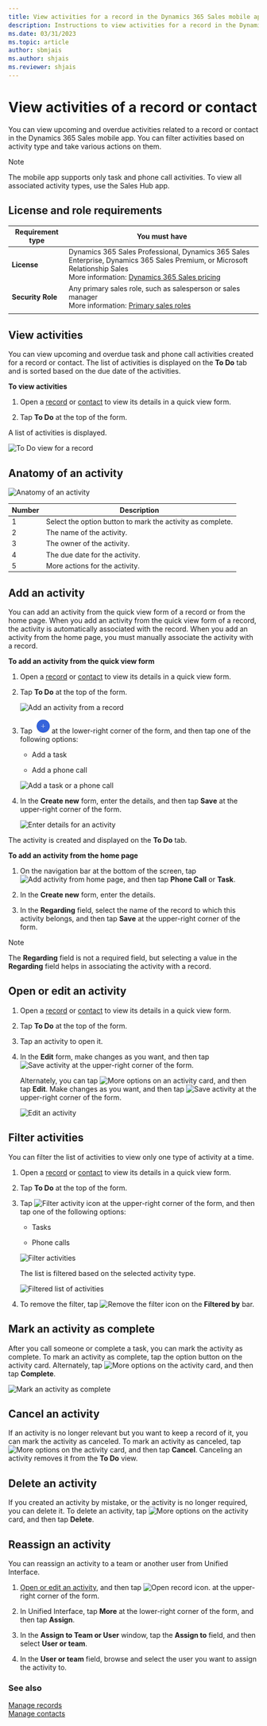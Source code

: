 ```yaml
---
title: View activities for a record in the Dynamics 365 Sales mobile app
description: Instructions to view activities for a record in the Dynamics 365 Sales mobile app
ms.date: 03/31/2023
ms.topic: article
author: sbmjais
ms.author: shjais
ms.reviewer: shjais 
---
```


# View activities of a record or contact

You can view upcoming and overdue activities related to a record or contact in the Dynamics 365 Sales mobile app. You can filter activities based on activity type and take various actions on them.

> [!NOTE]
> The mobile app supports only task and phone call activities. To view all associated activity types, use the Sales Hub app.


## License and role requirements

| Requirement type | You must have |
|-----------------------|---------|
| **License** | Dynamics 365 Sales Professional, Dynamics 365 Sales Enterprise, Dynamics 365 Sales Premium, or Microsoft Relationship Sales <br>More information: [Dynamics 365 Sales pricing](https://dynamics.microsoft.com/sales/pricing/) |
| **Security Role** | Any primary sales role, such as salesperson or sales manager<br>  More information: [Primary sales roles](../security-roles-for-sales.md#primary-sales-roles)|
|  |  |


## View activities

You can view upcoming and overdue task and phone call activities created for a record or contact. The list of activities is displayed on the **To Do** tab and is sorted based on the due date of the activities.
<!--markdownlint-disable MD036-->
**To view activities**

1.  Open a [record](open-record.md#view-details) or [contact](create-contact.md#view-details) to view its details in a quick view form.

2.  Tap **To Do** at the top of the form.

A list of activities is displayed.

![To Do view for a record](media/to-do-tab.png)

## Anatomy of an activity

![Anatomy of an activity](media/activity-anatomy.png)

| **Number** | **Description**                                            |
|------------|------------------------------------------------------------|
| 1          | Select the option button to mark the activity as complete. |
| 2          | The name of the activity.                                      |
| 3          | The owner of the activity.                                     |
| 4          | The due date for the activity.                                 |
| 5          | More actions for the activity.                             |

## Add an activity

You can add an activity from the quick view form of a record or from the home page. When you add an activity from the quick view form of a record, the activity is automatically associated with the record. When you add an activity from the home page, you must manually associate the activity with a record.

**To add an activity from the quick view form**

1.  Open a [record](open-record.md#view-details) or [contact](create-contact.md#view-details) to view its details in a quick view form.

2.  Tap **To Do** at the top of the form.

    ![Add an activity from a record](media/add-activity-record.png)

3.  Tap ![Add activity from a record](media/add-activity-record-icon.png)at the lower-right corner of the form, and then tap one of the following options:

    -  Add a task

    -  Add a phone call

    ![Add a task or a phone call](media/add-task-phonecall.png)

4.  In the **Create new** form, enter the details, and then tap **Save** at the upper-right corner of the form.

    ![Enter details for an activity](media/create-new-activity.png)

The activity is created and displayed on the **To Do** tab.

**To add an activity from the home page**

1.  On the navigation bar at the bottom of the screen, tap ![Add activity from home page](media/sm-plus-icon.png), and then tap **Phone Call** or **Task**.

2.  In the **Create new** form, enter the details.

3. In the **Regarding** field, select the name of the record to which this activity belongs, and then tap **Save** at the upper-right corner of the form.

> [!NOTE]
> The **Regarding** field is not a required field, but selecting a value in the **Regarding** field helps in associating the activity with a record.


## Open or edit an activity

1.  Open a [record](open-record.md#view-details) or [contact](create-contact.md#view-details) to view its details in a quick view form.

2.  Tap **To Do** at the top of the form.

3.  Tap an activity to open it.

4.  In the **Edit** form, make changes as you want, and then tap ![Save activity](media/save-activity-icon.png) at the upper-right corner of the form.

    Alternately, you can tap ![More options](media/activity-more-options.png) on an activity card, and then tap **Edit**. Make changes as you want, and then tap ![Save activity](media/save-activity-icon.png) at the upper-right corner of the form.

    ![Edit an activity](media/edit-activity.png)

## Filter activities

You can filter the list of activities to view only one type of activity at a time.

1.  Open a [record](open-record.md#view-details) or [contact](create-contact.md#view-details) to view its details in a quick view form.

2.  Tap **To Do** at the top of the form.

3.  Tap ![Filter activity icon](media/filter-activity-icon.png) at the upper-right corner of the form, and then tap one of the following options:

    -   Tasks

    -   Phone calls

    ![Filter activities](media/activity-filter.png)

    The list is filtered based on the selected activity type.

    ![Filtered list of activities](media/activity-filtered.png)

4.  To remove the filter, tap ![Remove the filter icon](media/remove-filter-icon.png) on the **Filtered by** bar.

## Mark an activity as complete

After you call someone or complete a task, you can mark the activity as complete. To mark an activity as complete, tap the option button on the activity card. Alternately, tap ![More options](media/activity-more-options.png) on the activity card, and then tap **Complete**.

![Mark an activity as complete](media/activity-complete.png)

## Cancel an activity

If an activity is no longer relevant but you want to keep a record of it, you can mark the activity as canceled. To mark an activity as canceled, tap ![More options](media/activity-more-options.png) on the activity card, and then tap **Cancel**. Canceling an activity removes it from the **To Do** view.

## Delete an activity

If you created an activity by mistake, or the activity is no longer required, you can delete it. To delete an activity, tap ![More options](media/activity-more-options.png) on the activity card, and then tap **Delete**.

## Reassign an activity

You can reassign an activity to a team or another user from Unified Interface. 

1. [Open or edit an activity](#open-or-edit-an-activity), and then tap ![Open record icon.](media/open-record-icon.png "Open record icon") at the upper-right corner of the form.

2. In Unified Interface, tap **More** at the lower-right corner of the form, and then tap **Assign**.

3. In the **Assign to Team or User** window, tap the **Assign to** field, and then select **User or team**.

4. In the **User or team** field, browse and select the user you want to assign the activity to.


### See also

[Manage records](open-record.md)  
[Manage contacts](create-contact.md)  
